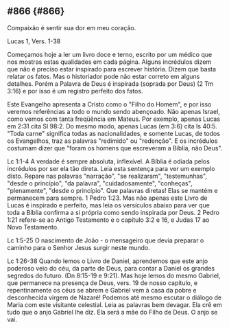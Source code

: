 ## #866 {#866}

Compaixão é sentir sua dor em meu coração.

Lucas 1, Vers. 1-38

Começamos hoje a ler um livro doce e terno, escrito por um médico que nos mostras estas qualidades em cada página. Alguns incrédulos dizem que não é preciso estar inspirado para escrever história. Dizem que basta relatar os fatos. Mas o historiador pode não estar correto em alguns detalhes. Porém a Palavra de Deus é inspirada (soprada por Deus) (2 Tm 3:16) e por isso é um registro perfeito dos fatos.

Este Evangelho apresenta a Cristo como o &quot;Filho do Homem&quot;, e por isso veremos referências a todo o mundo sendo abençoado. Não apenas Israel, como vemos com tanta freqüência em Mateus. Por exemplo, apenas Lucas em 2:31 cita Sl 98:2\. Do mesmo modo, apenas Lucas (em 3:6) cita Is 40:5\. &quot;Toda carne&quot; significa todas as nacionalidades, e somente Lucas, de todos os Evangelhos, traz as palavras &quot;redimido&quot; ou &quot;redenção&quot;. E os incrédulos costumam dizer que &quot;foram os homens que escreveram a Bíblia, não Deus&quot;.

Lc 1:1-4 A verdade é sempre absoluta, inflexível. A Bíblia é odiada pelos incrédulos por ser ela tão direta. Leia esta sentença para ver um exemplo disto. Repare nas palavras &quot;narração&quot;, &quot;se realizaram&quot;, &quot;testemunhas&quot;, &quot;desde o princípio&quot;, &quot;da palavra&quot;, &quot;cuidadosamente&quot;, &quot;conheças&quot;, &quot;plenamente&quot;, &quot;desde o princípio&quot;. Que palavras diretas! Elas se mantém e permanecem para sempre. 1 Pedro 1:23\. Mas não apenas este Livro de Lucas é inspirado e perfeito, mas leia os versículos abaixo para ver que toda a Bíblia confirma a si própria como sendo inspirada por Deus. 2 Pedro 1:21 refere-se ao Antigo Testamento e o capítulo 3:2 e 16, e Judas 17 ao Novo Testamento.

Lc 1:5-25 O nascimento de João - o mensageiro que devia preparar o caminho para o Senhor Jesus surgir neste mundo.

Lc 1:26-38 Quando lemos o Livro de Daniel, aprendemos que este anjo poderoso veio do céu, da parte de Deus, para contar a Daniel os grandes segredos do futuro. (Dn 8:15-19 e 9:21). Mas hoje lemos do mesmo Gabriel, que permanece na presença de Deus, vers. 19 de nosso capítulo, e repentinamente os céus se abrem e Gabriel vem à casa da pobre e desconhecida virgem de Nazaré! Podemos até mesmo escutar o diálogo de Maria com este visitante celestial. Leia as palavras bem devagar. Ela crê em tudo que o anjo Gabriel lhe diz. Ela será a mãe do Filho de Deus. O anjo se vai.